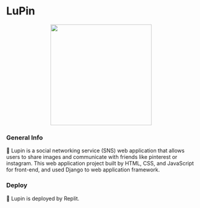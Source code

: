 # LuPin





<p><img src="https://cdn.inflearn.com/public/files/courses/326338/95dc5b85-6520-47dd-bf4d-286d18aeb097/다운로드.png" width="269" height="269" alt="" style="display: block; margin-left: auto; margin-right: auto;" /></p>


### General Info
📣 Lupin is a social networking service (SNS) web application that allows users to share images and communicate with friends like pinterest or instagram. This web application project built by HTML, CSS, and JavaScript for front-end, and used Django to web application framework.

### Deploy
📣 Lupin is deployed by Replit.
